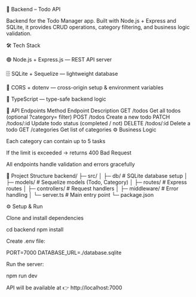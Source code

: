🧱 Backend – Todo API

Backend for the Todo Manager app.
Built with Node.js + Express and SQLite, it provides CRUD operations, category filtering, and business logic validation.

🛠 Tech Stack

🟢 Node.js + Express.js — REST API server

🗄️ SQLite + Sequelize — lightweight database

🧩 CORS + dotenv — cross-origin setup & environment variables

📘 TypeScript — type-safe backend logic

🚀 API Endpoints
Method	Endpoint	Description
GET	/todos	Get all todos (optional ?category= filter)
POST	/todos	Create a new todo
PATCH	/todos/:id	Update todo status (completed / not)
DELETE	/todos/:id	Delete a todo
GET	/categories	Get list of categories
⚙️ Business Logic

Each category can contain up to 5 tasks

If the limit is exceeded → returns 400 Bad Request

All endpoints handle validation and errors gracefully

🧩 Project Structure
backend/
├─ src/
│  ├─ db/              # SQLite database setup
│  ├─ models/          # Sequelize models (Todo, Category)
│  ├─ routes/          # Express routes
│  ├─ controllers/     # Request handlers
│  ├─ middleware/      # Error handling
│  └─ server.ts        # Main entry point
└─ package.json

⚙️ Setup & Run

Clone and install dependencies

cd backend
npm install


Create .env file:

PORT=7000
DATABASE_URL=./database.sqlite


Run the server:

npm run dev


API will be available at 👉 http://localhost:7000